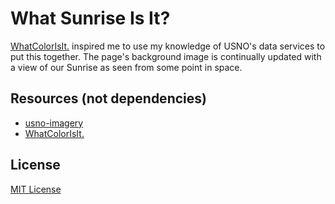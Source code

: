 # What Sunrise Is It?
[WhatColorIsIt](https://github.com/MarvinMenzerath/WhatColorIsIt)[.](http://marvinmenzerath.github.io/WhatColorIsIt/) inspired me to use my knowledge of USNO's data services to put this together. The page's background image is continually updated with a view of our Sunrise as seen from some point in space.

## Resources (not dependencies)
- [usno-imagery](https://github.com/rthbound/usno-imagery)
- [WhatColorIsIt](https://github.com/MarvinMenzerath/WhatColorIsIt)[.](http://marvinmenzerath.github.io/WhatColorIsIt/)

## License
[MIT License](https://github.com/rthbound/WhatSunriseIsIt/blob/gh-pages/LICENSE)
